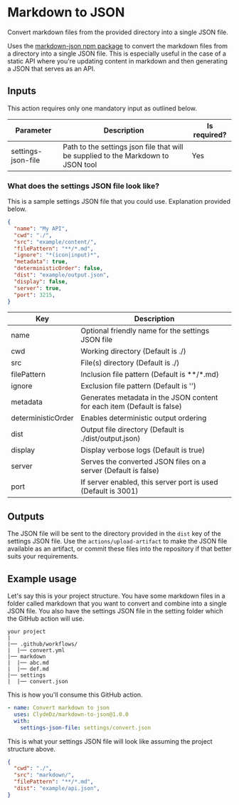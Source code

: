 # Markdown to JSON

Convert markdown files from the provided directory into a single JSON file.

Uses the [markdown-json npm package](https://www.npmjs.com/package/markdown-json) to convert the markdown files from a directory into a single JSON file. This is especially useful in the case of a static API where you're updating content in markdown and then generating a JSON that serves as an API.

## Inputs

This action requires only one mandatory input as outlined below.

| **Parameter**      | **Description**                                                                   | **Is required?** |
| ------------------ | --------------------------------------------------------------------------------- | ---------------- |
| settings-json-file | Path to the settings json file that will be supplied to the Markdown to JSON tool | Yes              |


### What does the settings JSON file look like? 

This is a sample settings JSON file that you could use. Explanation provided below.
```json
{
  "name": "My API",
  "cwd": "./",
  "src": "example/content/",
  "filePattern": "**/*.md",
  "ignore": "*(icon|input)*",  
  "metadata": true,  
  "deterministicOrder": false,
  "dist": "example/output.json",
  "display": false,  
  "server": true,
  "port": 3215,
}
```

| **Key**            | **Description**                                                         |
| ------------------ | ----------------------------------------------------------------------- |
| name               | Optional friendly name for the settings JSON file                       |
| cwd                | Working directory (Default is ./)                                       |
| src                | File(s) directory (Default is ./)                                       |
| filePattern        | Inclusion file pattern (Default is **/*.md)                             |
| ignore             | Exclusion file pattern (Default is '')                                  |
| metadata           | Generates metadata in the JSON content for each item (Default is false) |
| deterministicOrder | Enables deterministic output ordering                                   |
| dist               | Output file directory (Default is ./dist/output.json)                   |
| display            | Display verbose logs (Default is true)                                  |
| server             | Serves the converted JSON files on a server (Default is false)          |
| port               | If server enabled, this server port is used (Default is 3001)           |

## Outputs

The JSON file will be sent to the directory provided in the `dist` key of the settings JSON file. Use the `actions/upload-artifact` to make the JSON file available as an artifact, or commit these files into the repository if that better suits your requirements.  

## Example usage

Let's say this is your project structure. You have some markdown files in a folder called markdown that you want to convert and combine into a single JSON file. You also have the settings JSON file in the setting folder which the GitHub action will use. 
```
your project
|
|── .github/workflows/
|  |── convert.yml
|── markdown
|  |── abc.md
|  |── def.md
|── settings
|  |── convert.json
```

This is how you'll consume this GitHub action. 
```yaml
- name: Convert markdown to json
  uses: ClydeDz/markdown-to-json@1.0.0
  with:
    settings-json-file: settings/convert.json
```

This is what your settings JSON file will look like assuming the project structure above.
```json
{
  "cwd": "./",
  "src": "markdown/",
  "filePattern": "**/*.md",
  "dist": "example/api.json",
}
```

